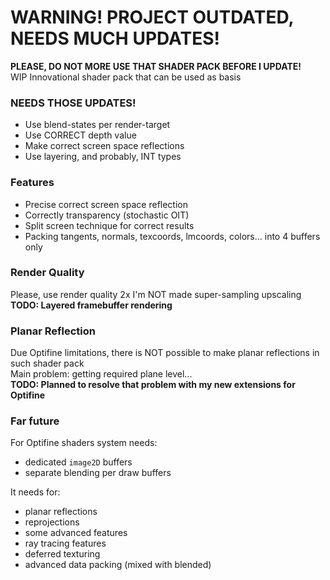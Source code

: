 # WARNING! PROJECT OUTDATED, NEEDS MUCH UPDATES!

**PLEASE, DO NOT MORE USE THAT SHADER PACK BEFORE I UPDATE!**<br>
WIP Innovational shader pack that can be used as basis


### NEEDS THOSE UPDATES!

- Use blend-states per render-target
- Use CORRECT depth value
- Make correct screen space reflections
- Use layering, and probably, INT types

### Features

- Precise correct screen space reflection
- Correctly transparency (stochastic OIT)
- Split screen technique for correct results
- Packing tangents, normals, texcoords, lmcoords, colors... into 4 buffers only


### Render Quality

Please, use render quality 2x
I'm NOT made super-sampling upscaling
**TODO: Layered framebuffer rendering**

### Planar Reflection

Due Optifine limitations, there is NOT possible to make planar reflections in such shader pack<br>
Main problem: getting required plane level...<br>
**TODO: Planned to resolve that problem with my new extensions for Optifine**

### Far future

For Optifine shaders system needs:
- dedicated `image2D` buffers
- separate blending per draw buffers

It needs for:
- planar reflections
- reprojections
- some advanced features
- ray tracing features
- deferred texturing
- advanced data packing (mixed with blended)
